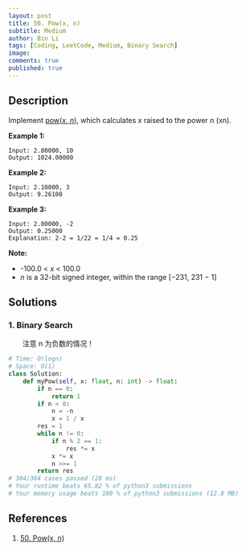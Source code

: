 ```yaml
---
layout: post
title: 50. Pow(x, n)
subtitle: Medium
author: Bin Li
tags: [Coding, LeetCode, Medium, Binary Search]
image: 
comments: true
published: true
---
```


## Description

Implement [pow(*x*, *n*)](http://www.cplusplus.com/reference/valarray/pow/), which calculates *x* raised to the power *n* (xn).

**Example 1:**

```
Input: 2.00000, 10
Output: 1024.00000
```

**Example 2:**

```
Input: 2.10000, 3
Output: 9.26100
```

**Example 3:**

```
Input: 2.00000, -2
Output: 0.25000
Explanation: 2-2 = 1/22 = 1/4 = 0.25
```

**Note:**

- -100.0 < *x* < 100.0
- *n* is a 32-bit signed integer, within the range [−231, 231 − 1]


## Solutions
### 1. Binary Search
　　注意 n 为负数的情况！
```python
# Time: O(logn)
# Space: O(1)
class Solution:
    def myPow(self, x: float, n: int) -> float:
        if n == 0:
            return 1
        if n < 0:
            n = -n
            x = 1 / x
        res = 1
        while n != 0:
            if n % 2 == 1:
                res *= x
            x *= x
            n >>= 1
        return res
# 304/304 cases passed (28 ms)
# Your runtime beats 65.82 % of python3 submissions
# Your memory usage beats 100 % of python3 submissions (12.8 MB)
```

## References
1. [50. Pow(x, n)](https://leetcode.com/problems/powx-n/description/)